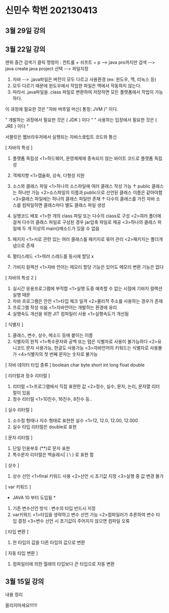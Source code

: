 # 신민수 학번 202130413

## 3월 29일 강의

## 3월 22일 강의
맨위 중간 검색기 클릭
명령어 : 컨트롤 + 쉬프트 + p
--> java pro까지만 검색 
--> java create java project 선택 
--> 파일지정

1. 자바 --> .java파일은 버전이 모두 다르고 사용환경 (ex: 윈도우, 맥, 리눅스 등)
2. 모두 다르기 때문에 윈도우에서 작업한 파일은 맥에서 작동하지 않는다.
3. 따라서 .java파일을 .class 파일로 변환하여 저장하면 모든 플랫폼에서 작업이 가능하다.

이 과정에 필요한 것은 "자바 버추얼 머신( 통칭: JVM )" 이다.

" 개발하는 과정에서 필요한 것은 ( JDK ) 이다 "
" 사용하는 입장에서 필요한 것은 ( JRE ) 이다 "

서블릿은 웹브라우저에서 실행되는 자바스킄립트 코드와 통신

[ 자바의 특성 ]
1. 플랫폼 독립성
    <1>하드웨어, 운영체제에 종속되지 않는 바이트 코드로 플랫폼 독립성
2. 객체지향
    <1>캡슐화, 상속, 다형성 지원
3. 소스와 클래스 파일
    <1>하나의 소스파일에 여러 클래스 작성 가능
        ↑ public 클래스는 하나만 가능
    <2>소스파일의 이름과 public으로 선언된 클래스 이름은 같아야함
    <3>클래스 파일에는 하나의 클래스 파일만 존재
        ↑ 다수의 클래스를 가진 자바 소스를 컴파일하면 클래스마다 별도 클래스 파일 생성
4. 실행코드 배포
    <1>한 개의 class 파일 또는 다수의 class로 구성
    <2>여러 폴더에 걸쳐 다수의 클래스 파일로 구성된 경우 jar압축 파일로 제공
    <3>하나의 클래스 파일에 두 개 이상의 main()매소드가 있을 수 없음
5. 패키지
    <1>서로 관련 있는 여러 클래스를 패키지로 묶어 관리
    <2>패키지는 폴더개념으로 존재
6. 멀티스레드
    <1>여러 스레드를 동시에 할당 x

7. 가비지 컬렉션
    <1>자바 언어는 메모리 할당 기능은 있어도 메모리 변환 기능은 없다

[ 자바의 특성 2 ]
1. 실시간 응용프로그램에 부적합
    <1>실행 도중 예측할 수 없는 시점에 기바지 컬랙션 실행 때문
2. 자바 프로그램은 안전
    <1>타입 체크 일격
    <2>물리적 주소를 사용하는 경우가 존재
3. 프로그램 작성 쉬움
    <1>자바언어는 개발하는 환경에 유리
4. 실행속도 개선을 위한 JIT 컴파일러 사용
    <1>실행속도가 개선됨

[ 식별자 ]
1. 클래스, 변수, 상수, 메소드 등에 붙이는 이름
2. 식별자의 원칙
 <1>특수문자와 공백 또는 탭은 식별자로 사용이 불가능하다
 <2>유니코드 문자 사용가능, 한글도 사용가능
 <3>자바언어의 키워드는 식별자로 사용불가
 <4>식별자의 첫 번째 문자는 숫자로 불가능

[ 자바 데이터 타입 종류 ]
boolean
char
byte
short
int
long
float
double

[ 리터럴과 정수 리터럴 ]
1. 리터럴
    <1>프로그램에서 직접 표현한 값
    <2>정수, 실수, 문자, 논리, 문자열 리터럴이 있음
2. 정수 리터럴
    <1>10진수, 16진수, 8진수 등..

[ 실수 리터럴 ]
1. 소수점 형태나 지수 형태로 표현한 실수
    <1>12, 12.0, 12.00, 12.000
2. 실수 타입 리터럴은 double로 표현

[ 문자 리터럴 ]
1. 단일 인용부호 (**)로 문자 표현
2. 특수문자 리터럴은 백슬래시| ( \ ) 로 표현 함

[ 상수 ]
1. 상수 선언
    <1>final 키워드 사용
    <2>선언 시 초기값 지정
    <3>실행 중 값 변경 불가

[ var 키워드 ]
* JAVA 10 부터 도입됨 *
1. 기존 변수선언 방식 : 변수의 타입 반드시 지정
2. var키워드
    <1>타입을 생략하고 변수 선언 가능
    <2>컴파일러가 추론하여 변수 타입 결정
    <3>변수 선언 시 초기값이 주어지지 않으면 컴파일 오류

[ 타입 변환 ]
1. 한 타입의 값을 다른 타입의 값으로 변환

[ 자동 타입 변환 ]
1. 컴파일러에 의한 월래의 타입보다 큰 타입으로 자동 변환

## 3월 15일 강의
내용 정리

올리지마세요!!!!!!
